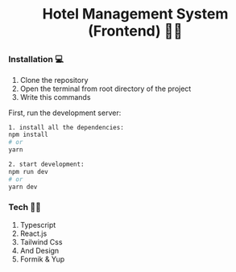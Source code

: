 # <p  align="center">Hotel Management System (Frontend) 🚀🚀</p>

### Installation 💻
1. Clone the repository
2. Open the terminal from root directory of the project
3. Write this commands

First, run the development server:

```bash
1. install all the dependencies:
npm install
# or
yarn

2. start development:
npm run dev
# or
yarn dev
```

### Tech 🚀🚀
1. Typescript
2. React.js
3. Tailwind Css
4. And Design
5. Formik & Yup
